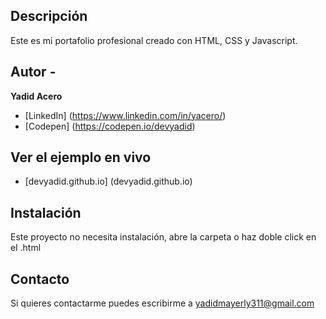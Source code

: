 ## Descripción

Este es mi portafolio profesional creado con HTML, CSS y Javascript.

## Autor -
**Yadid Acero**

* [LinkedIn] (https://www.linkedin.com/in/yacero/)
* [Codepen] (https://codepen.io/devyadid)

## Ver el ejemplo en vivo
- [devyadid.github.io] (devyadid.github.io)

## Instalación
Este proyecto no necesita instalación, abre la carpeta o haz doble click en el .html

## Contacto
Si quieres contactarme puedes escribirme a yadidmayerly311@gmail.com
